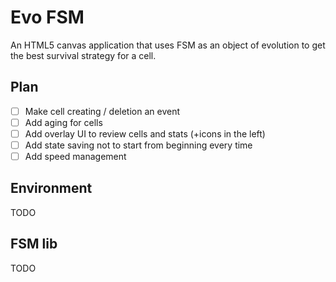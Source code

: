 # Evo FSM

An HTML5 canvas application that uses FSM as an object of evolution to get the best survival strategy for a cell.

## Plan

- [ ] Make cell creating / deletion an event
- [ ] Add aging for cells
- [ ] Add overlay UI to review cells and stats (+icons in the left)
- [ ] Add state saving not to start from beginning every time
- [ ] Add speed management

## Environment

TODO

## FSM lib

TODO
